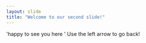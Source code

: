 ```yaml
---
layout: slide
title: "Welcome to our second slide!"
---
```

'happy to see you here '
Use the left arrow to go back!
